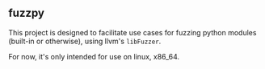 
## fuzzpy
This project is designed to facilitate use cases for fuzzing
python modules (built-in or otherwise), using llvm's `libFuzzer`.

For now, it's only intended for use on linux, x86_64.


